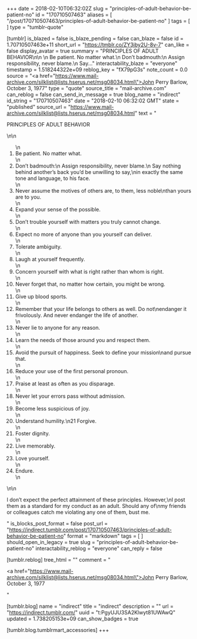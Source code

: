 +++
date = 2018-02-10T06:32:02Z
slug = "principles-of-adult-behavior-be-patient-no"
id = "170710507463"
aliases = [ "/post/170710507463/principles-of-adult-behavior-be-patient-no" ]
tags = [ ]
type = "tumblr-quote"

[tumblr]
is_blazed = false
is_blaze_pending = false
can_blaze = false
id = 1.70710507463e+11
short_url = "https://tmblr.co/ZY3jby2U-8v-7"
can_like = false
display_avatar = true
summary = "PRINCIPLES OF ADULT BEHAVIOR\n\n \n Be patient.  No matter what.\n Don’t badmouth:\n    Assign responsibility, never blame.\n    Say..."
interactability_blaze = "everyone"
timestamp = 1.518244322e+09
reblog_key = "fX79pG3s"
note_count = 0.0
source = "<a href=\"https://www.mail-archive.com/silklist@lists.hserus.net/msg08034.html\">John Perry Barlow, October 3, 1977</a>"
type = "quote"
source_title = "mail-archive.com"
can_reblog = false
can_send_in_message = true
blog_name = "indirect"
id_string = "170710507463"
date = "2018-02-10 06:32:02 GMT"
state = "published"
source_url = "https://www.mail-archive.com/silklist@lists.hserus.net/msg08034.html"
text = "<p>PRINCIPLES OF ADULT BEHAVIOR</p>\n\n<ol>\n<li>Be patient.  No matter what.</li>\n<li>Don&rsquo;t badmouth:\n    Assign responsibility, never blame.\n    Say nothing behind another&rsquo;s back you&rsquo;d be unwilling to say,\nin exactly the same tone and language, to his face.</li>\n<li>Never assume the motives of others are, to them, less noble\nthan yours are to you.</li>\n<li>Expand your sense of the possible.</li>\n<li>Don&rsquo;t trouble yourself with matters you truly cannot change.</li>\n<li>Expect no more of anyone than you yourself can deliver.</li>\n<li>Tolerate ambiguity.</li>\n<li>Laugh at yourself frequently.</li>\n<li>Concern yourself with what is right rather than whom is right.</li>\n<li>Never forget that, no matter how certain, you might be wrong.</li>\n<li>Give up blood sports.</li>\n<li>Remember that your life belongs to others as well.  Do not\nendanger it frivolously.  And never endanger the life of another.</li>\n<li>Never lie to anyone for any reason.</li>\n<li>Learn the needs of those around you and respect them.</li>\n<li>Avoid the pursuit of happiness. Seek to define your mission\nand pursue that.</li>\n<li>Reduce your use of the first personal pronoun.</li>\n<li>Praise at least as often as you disparage.</li>\n<li>Never let your errors pass without admission.</li>\n<li>Become less suspicious of joy.</li>\n<li>Understand humility.\n21      Forgive.</li>\n<li>Foster dignity.</li>\n<li>Live memorably.</li>\n<li>Love yourself.</li>\n<li>Endure.</li>\n</ol>\n\n<p>I don&rsquo;t expect the perfect attainment of these principles.  However,\nI post them as a standard for my conduct as an adult.  Should any of\nmy friends or colleagues catch me violating any one of them, bust me.</p>"
is_blocks_post_format = false
post_url = "https://indirect.tumblr.com/post/170710507463/principles-of-adult-behavior-be-patient-no"
format = "markdown"
tags = [ ]
should_open_in_legacy = true
slug = "principles-of-adult-behavior-be-patient-no"
interactability_reblog = "everyone"
can_reply = false

[tumblr.reblog]
tree_html = ""
comment = "<p><a href=\"https://www.mail-archive.com/silklist@lists.hserus.net/msg08034.html\">John Perry Barlow, October 3, 1977</a></p>"

[tumblr.blog]
name = "indirect"
title = "indirect"
description = ""
url = "https://indirect.tumblr.com/"
uuid = "t:PgyUJU3SA2Klwyt81UWAwQ"
updated = 1.738205153e+09
can_show_badges = true

[tumblr.blog.tumblrmart_accessories]
+++
